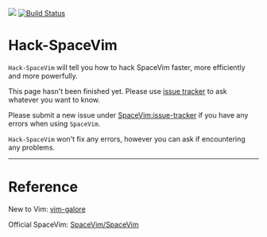 [![](https://spacevim.org/img/build-with-SpaceVim.svg)](https://spacevim.org)  [![Build Status](https://travis-ci.org/Gabirel/Hack-SpaceVim.svg?branch=master)](https://travis-ci.org/Gabirel/Hack-SpaceVim)

# Hack-SpaceVim
`Hack-SpaceVim` will tell you how to hack SpaceVim faster, more efficiently and more powerfully.

This page hasn't been finished yet. Please use [issue tracker](https://github.com/Gabirel/Hack-SpaceVim/issues) to ask whatever you want to know.

Please submit a new issue under [SpaceVim:issue-tracker](https://github.com/spacevim/spacevim/issue/) if you have any errors when using `SpaceVim`.

`Hack-SpaceVim` won't fix any errors, however you can ask if encountering any problems.



---------------------------
# Reference

New to Vim: [vim-galore](https://github.com/mhinz/vim-galore)

Official SpaceVim: [SpaceVim/SpaceVim](https://github.com/spacevim/spacevim)
